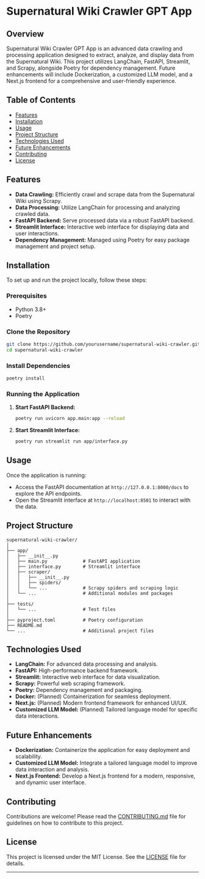 # Supernatural Wiki Crawler GPT App

## Overview

Supernatural Wiki Crawler GPT App is an advanced data crawling and processing application designed to extract, analyze, and display data from the Supernatural Wiki. This project utilizes LangChain, FastAPI, Streamlit, and Scrapy, alongside Poetry for dependency management. Future enhancements will include Dockerization, a customized LLM model, and a Next.js frontend for a comprehensive and user-friendly experience.

## Table of Contents

- [Features](#features)
- [Installation](#installation)
- [Usage](#usage)
- [Project Structure](#project-structure)
- [Technologies Used](#technologies-used)
- [Future Enhancements](#future-enhancements)
- [Contributing](#contributing)
- [License](#license)

## Features

- **Data Crawling:** Efficiently crawl and scrape data from the Supernatural Wiki using Scrapy.
- **Data Processing:** Utilize LangChain for processing and analyzing crawled data.
- **FastAPI Backend:** Serve processed data via a robust FastAPI backend.
- **Streamlit Interface:** Interactive web interface for displaying data and user interactions.
- **Dependency Management:** Managed using Poetry for easy package management and project setup.

## Installation

To set up and run the project locally, follow these steps:

### Prerequisites

- Python 3.8+
- Poetry

### Clone the Repository

```bash
git clone https://github.com/yourusername/supernatural-wiki-crawler.git
cd supernatural-wiki-crawler
```

### Install Dependencies

```bash
poetry install
```

### Running the Application

1. **Start FastAPI Backend:**

    ```bash
    poetry run uvicorn app.main:app --reload
    ```

2. **Start Streamlit Interface:**

    ```bash
    poetry run streamlit run app/interface.py
    ```

## Usage

Once the application is running:

- Access the FastAPI documentation at `http://127.0.0.1:8000/docs` to explore the API endpoints.
- Open the Streamlit interface at `http://localhost:8501` to interact with the data.

## Project Structure

```
supernatural-wiki-crawler/
│
├── app/
│   ├── __init__.py
│   ├── main.py             # FastAPI application
│   ├── interface.py        # Streamlit interface
│   ├── scraper/
│   │   ├── __init__.py
│   │   ├── spiders/
│   │   └── ...             # Scrapy spiders and scraping logic
│   └── ...                 # Additional modules and packages
│
├── tests/
│   └── ...                 # Test files
│
├── pyproject.toml          # Poetry configuration
├── README.md
└── ...                     # Additional project files
```

## Technologies Used

- **LangChain:** For advanced data processing and analysis.
- **FastAPI:** High-performance backend framework.
- **Streamlit:** Interactive web interface for data visualization.
- **Scrapy:** Powerful web scraping framework.
- **Poetry:** Dependency management and packaging.
- **Docker:** (Planned) Containerization for seamless deployment.
- **Next.js:** (Planned) Modern frontend framework for enhanced UI/UX.
- **Customized LLM Model:** (Planned) Tailored language model for specific data interactions.

## Future Enhancements

- **Dockerization:** Containerize the application for easy deployment and scalability.
- **Customized LLM Model:** Integrate a tailored language model to improve data interaction and analysis.
- **Next.js Frontend:** Develop a Next.js frontend for a modern, responsive, and dynamic user interface.

## Contributing

Contributions are welcome! Please read the [CONTRIBUTING.md](link-to-contributing.md) file for guidelines on how to contribute to this project.

## License

This project is licensed under the MIT License. See the [LICENSE](LICENSE.md) file for details.

---
